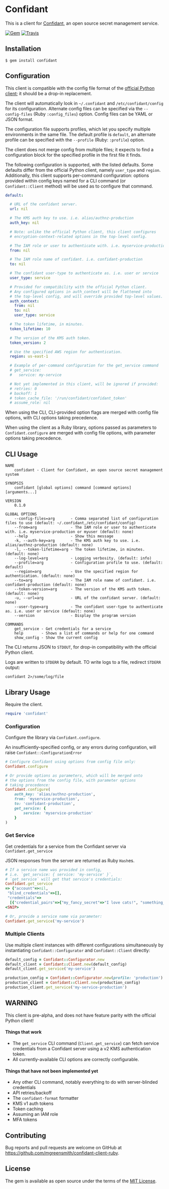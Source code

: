 # Confidant

This is a client for [Confidant](https://lyft.github.io/confidant), an open source secret management service.

[![Gem](https://img.shields.io/gem/v/confidant.svg)](https://rubygems.org/gems/confidant)
[![Travis](https://img.shields.io/mgreensmith/confidant-client-ruby.svg)](https://travis-ci.org/mgreensmith/confidant-client-ruby)

## Installation

    $ gem install confidant

## Configuration

This client is compatible with the config file format of the [official Python client](https://lyft.github.io/confidant/basics/client/); it should be a drop-in replacement.

The client will automatically look in `~/.confidant` and `/etc/confidant/config` for its configuration. Alternate config files can be specified via the `--config-files` (Ruby `:config_files`) option. Config files can be YAML or JSON format.

The configuration file supports profiles, which let you specify multiple environments in the same file. The default profile is `default`, an alternate profile can be specified with the `--profile` (Ruby: `:profile`) option.

The client does not merge config from multiple files; it expects to find a configuration block for the specified profile in the first file it finds.

The following configuration is supported, with the listed defaults. Some defaults differ from the official Python client, namely `user_type` and `region`. Additionally, this client supports per-command configuration: options provided within config keys named for a CLI command (or `Confidant::Client` method) will be used as to configure that command.

```yaml
default:

  # URL of the confidant server.
  url: nil

  # The KMS auth key to use. i.e. alias/authnz-production
  auth_key: nil

  # Note: unlike the official Python client, this client configures
  # encryption-context-related options in the top-level config.

  # The IAM role or user to authenticate with. i.e. myservice-production or myuser
  from: nil

  # The IAM role name of confidant. i.e. confidant-production
  to: nil

  # The confidant user-type to authenticate as. i.e. user or service
  user_type: service

  # Provided for compatibility with the official Python client.
  # Any configured options in auth_context will be flattened into
  # the top-level config, and will override provided top-level values.
  auth_context:
    from: nil
    to: nil
    user_type: service

  # The token lifetime, in minutes.
  token_lifetime: 10

  # The version of the KMS auth token.
  token_version: 2

  # Use the specified AWS region for authentication.
  region: us-east-1

  # Example of per-command configuration for the get_service command
  # get_service:
  #   service: my-service

  # Not yet implemented in this client, will be ignored if provided:
  # retries: 0
  # backoff: 1
  # token_cache_file: '/run/confidant/confidant_token'
  # assume_role: nil
```

When using the CLI, CLI-provided option flags are merged with config file options, with CLI options taking precedence.

When using the client as a Ruby library, options passed as parameters to `Confidant.configure` are merged with config file options, with parameter options taking precedence.

## CLI Usage

```
NAME
    confidant - Client for Confidant, an open source secret management system

SYNOPSIS
    confidant [global options] command [command options] [arguments...]

VERSION
    0.1.0

GLOBAL OPTIONS
    --config-files=arg       - Comma separated list of configuration files to use (default: ~/.confidant,/etc/confidant/config)
    --from=arg               - The IAM role or user to authenticate with. i.e. myservice-production or myuser (default: none)
    --help                   - Show this message
    -k, --auth-key=arg       - The KMS auth key to use. i.e. alias/authnz-production (default: none)
    -l, --token-lifetime=arg - The token lifetime, in minutes. (default: none)
    --log-level=arg          - Logging verbosity. (default: info)
    --profile=arg            - Configuration profile to use. (default: default)
    --region=arg             - Use the specified region for authentication. (default: none)
    --to=arg                 - The IAM role name of confidant. i.e. confidant-production (default: none)
    --token-version=arg      - The version of the KMS auth token. (default: none)
    -u, --url=arg            - URL of the confidant server. (default: none)
    --user-type=arg          - The confidant user-type to authenticate as. i.e. user or service (default: none)
    --version                - Display the program version

COMMANDS
    get_service - Get credentials for a service
    help        - Shows a list of commands or help for one command
    show_config - Show the current config
```

The CLI returns JSON to `STDOUT`, for drop-in compatibility with the official Python client.

Logs are written to `STDERR` by default. TO write logs to a file, redirect `STDERR` output:

```
confidant 2>/some/log/file
```

## Library Usage

Require the client.

```ruby
require 'confidant'
```

### Configuration

Configure the library via `Confidant.configure`.

An insufficiently-specified config, or any errors during configuration, will raise `Confidant::ConfigurationError`

```ruby
# Configure Confidant using options from config file only:
Confidant.configure

# Or provide options as parameters, which will be merged onto
# the options from the config file, with parameter options
# taking precedence:
Confidant.configure(
    auth_key: 'alias/authnz-production',
    from: 'myservice-production',
    to: 'confidant-production',
    get_service: {
        service: 'myservice-production'
    }
)
```

### Get Service

Get credentials for a service from the Confidant server via `Confidant.get_service`

JSON responses from the server are returned as Ruby `Hash`es.

```ruby
# If a service name was provided in config,
# i.e. `get_service: { service: 'my-service' }`,
# `get_service` will get that service's credentials:
Confidant.get_service
=> {"account"=>nil,
 "blind_credentials"=>[],
 "credentials"=>
  [{"credential_pairs"=>{"my_fancy_secret"=>"I love cats!", "something_is"=>"A super secret!"},
<SNIP>

# Or, provide a service name via parameter:
Confidant.get_service('my-service')
```

### Multiple Clients

Use multiple client instances with different configurations simultaneously by instantiating `Confidant::Configurator` and `Confidant::Client` directly:

```ruby
default_config = Confidant::Configurator.new
default_client = Confidant::Client.new(default_config)
default_client.get_service('my-service')

production_config = Confidant::Configurator.new(profile: 'production')
production_client = Confidant::Client.new(production_config)
production_client.get_service('my-service-production')
```

## WARNING

This client is pre-alpha, and does not have feature parity with the official Python client!

#### Things that work

- The `get_service` CLI command (`Client.get_service`) can fetch service credentials from a Confidant server using a v2 KMS authentication token.
- All currently-available CLI options are correctly configurable.

#### Things that have not been implemented yet

- Any other CLI command, notably everything to do with server-blinded credentials
- API retries/backoff
- The `confidant-format` formatter
- KMS v1 auth tokens
- Token caching
- Assuming an IAM role
- MFA tokens

## Contributing

Bug reports and pull requests are welcome on GitHub at https://github.com/mgreensmith/confidant-client-ruby.


## License

The gem is available as open source under the terms of the [MIT License](http://opensource.org/licenses/MIT).

